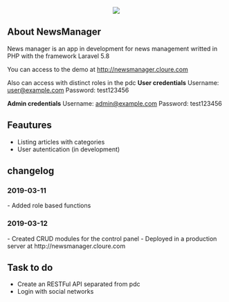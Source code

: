 <p align="center"><img src="https://laravel.com/assets/img/components/logo-laravel.svg"></p>

## About NewsManager

News manager is an app in development for news management writted in PHP with the framework Laravel 5.8

You can access to the demo at http://newsmanager.cloure.com

Also can access with distinct roles in the pdc
<b>User credentials</b>
Username: user@example.com
Password: test123456

<b>Admin credentials</b>
Username: admin@example.com
Password: test123456

## Feautures

- Listing articles with categories
- User autentication (in development)

## changelog

<h3>2019-03-11</h3>
- Added role based functions

<h3>2019-03-12</h3>
- Created CRUD modules for the control panel
- Deployed in a production server at http://newsmanager.cloure.com

## Task to do

- Create an RESTFul API separated from pdc
- Login with social networks